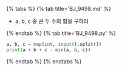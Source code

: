 {% tabs %}
{% tab title='BJ_9498.md' %}

* a, b, c 중 큰 두 수의 합을 구하라

{% endtab %}
{% tab title='BJ_9498.py' %}

```py
a, b, c = map(int, input().split())
print(a + b + c - min(a, b, c))
```

{% endtab %}
{% endtabs %}